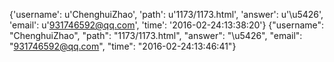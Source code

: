 {'username': u'ChenghuiZhao', 'path': u'1173/1173.html', 'answer': u'\u5426', 'email': u'931746592@qq.com', 'time': '2016-02-24:13:38:20'}
{"username": "ChenghuiZhao", "path": "1173/1173.html", "answer": "\u5426", "email": "931746592@qq.com", "time": "2016-02-24:13:46:41"}
